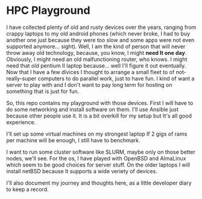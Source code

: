 # HPC Playground

I have collected plenty of old and rusty devices
over the years, ranging from crappy laptops
to my old android phones (which never broke, I had to buy
another one just because they were too slow and some apps
were not even supported anymore... sight).
Well, I am the kind of person that will never throw away
old technology, because, you know, I might **need
It one day**. Obviously, I might need an old malfunctioning
router, who knows. I might need that old pentium II laptop
because... well I'll figure it out eventually.
Now that I have a few divices I thought to arrange
a small fleet to of not-really-super computers to
do parallel work, just to have fun.
I kind of want a server to play with and I don't want
to pay long term for hosting on something that is just for fun.

So, this repo contains my playground with those devices.
First I will have to do some networking and install
software on them. I'll use Ansible just because other
people use it. It is a bit overkill for my setup but
It's all good experience. 

I'll set up some virtual machines on my strongest laptop
If 2 gigs of rams per machine will be enough, I still 
have to benchmark.

I want to run some cluster software like SLURM, maybe only
on those better nodes, we'll see. For the os, I have played
with OpenBSD and AlmaLinux which seem to be good choices for
server stuff. On the older laptops I will install netBSD
because It supports a wide veriety of devices.

I'll also document my journey and thoughts here, as a little
developer diary to keep a record.
